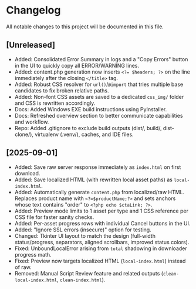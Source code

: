 # Changelog

All notable changes to this project will be documented in this file.

## [Unreleased]
 - Added: Consolidated Error Summary in logs and a "Copy Errors" button in the UI to quickly copy all ERROR/WARNING lines.
 - Added: content.php generation now inserts `<?= $headers; ?>` on the line immediately after the closing `</title>` tag.
 - Added: Robust CSS resolver for `url()`/`@import` that tries multiple base candidates to fix broken relative paths.
 - Added: Non-font CSS assets are saved to a dedicated `css_img/` folder and CSS is rewritten accordingly.
 - Docs: Added Windows EXE build instructions using PyInstaller.
 - Docs: Refreshed overview section to better communicate capabilities and workflow.
 - Repo: Added .gitignore to exclude build outputs (dist/, build/, dist-clone/), virtualenv (.venv/), caches, and IDE files.

## [2025-09-01]

- Added: Save raw server response immediately as `index.html` on first download.
- Added: Save localized HTML (with rewritten local asset paths) as `local-index.html`.
- Added: Automatically generate `content.php` from localized/raw HTML. Replaces product name with `<?=$productName;?>` and sets anchors whose text contains "order" to `<?php echo $ctaLink; ?>`.
- Added: Preview mode limits to 1 asset per type and 1 CSS reference per CSS file for faster sanity checks.
- Added: Per-asset progress rows with individual Cancel buttons in the UI.
- Added: "Ignore SSL errors (insecure)" option for testing.
- Changed: Tkinter UI layout to match the design (full-width status/progress, separators, aligned scrollbars, improved status colors).
- Fixed: UnboundLocalError arising from `total` shadowing in downloader progress math.
- Fixed: Preview now targets localized HTML (`local-index.html`) instead of raw.
- Removed: Manual Script Review feature and related outputs (`clean-local-index.html`, `clean-index.html`).
